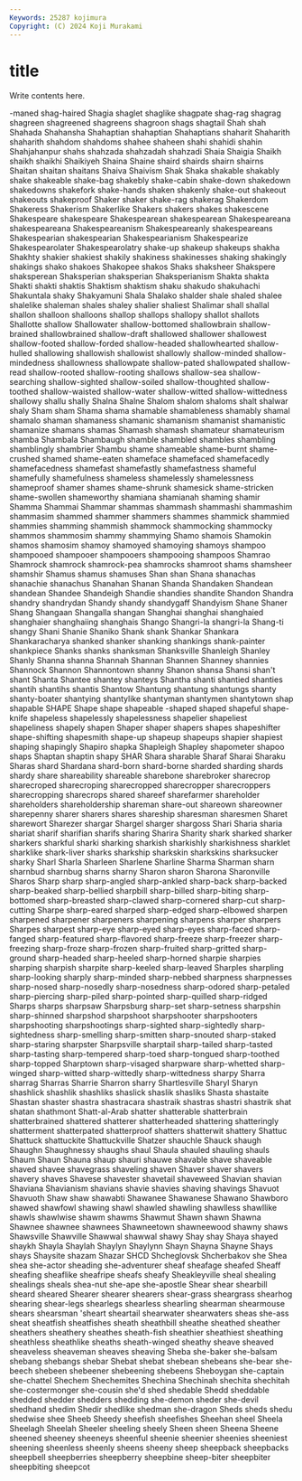 ```yaml
---
Keywords: 25287 kojimura
Copyright: (C) 2024 Koji Murakami
---
```


# title

Write contents here.



-maned shag-haired Shagia shaglet shaglike shagpate shag-rag
shagrag shagreen shagreened shagreens shagroon shags shagtail Shah shah Shahada
Shahansha Shahaptian shahaptian Shahaptians shaharit Shaharith shaharith shahdom shahdoms shahee
shaheen shahi shahidi shahin Shahjahanpur shahs shahzada shahzadah shahzadi Shaia
Shaigia Shaikh shaikh shaikhi Shaikiyeh Shaina Shaine shaird shairds shairn
shairns Shaitan shaitan shaitans Shaiva Shaivism Shak Shaka shakable shakably
shake shakeable shake-bag shakebly shake-cabin shake-down shakedown shakedowns shakefork shake-hands
shaken shakenly shake-out shakeout shakeouts shakeproof Shaker shaker shake-rag shakerag
Shakerdom Shakeress Shakerism Shakerlike Shakers shakers shakes shakescene Shakespeare shakespeare
Shakespearean shakespearean Shakespeareana shakespeareana Shakespeareanism Shakespeareanly shakespeareans Shakespearian shakespearian Shakespearianism
Shakespearize Shakespearolater Shakespearolatry shake-up shakeup shakeups shakha Shakhty shakier shakiest
shakily shakiness shakinesses shaking shakingly shakings shako shakoes Shakopee shakos
Shaks shaksheer Shakspere shaksperean Shaksperian shaksperian Shaksperianism Shakta shakta Shakti
shakti shaktis Shaktism shaktism shaku shakudo shakuhachi Shakuntala shaky Shakyamuni
Shala Shalako shalder shale shaled shalee shalelike shaleman shales shaley
shalier shaliest Shalimar shall shallal shallon shalloon shalloons shallop shallops
shallopy shallot shallots Shallotte shallow Shallowater shallow-bottomed shallowbrain shallow-brained shallowbrained
shallow-draft shallowed shallower shallowest shallow-footed shallow-forded shallow-headed shallowhearted shallow-hulled shallowing
shallowish shallowist shallowly shallow-minded shallow-mindedness shallowness shallowpate shallow-pated shallowpated shallow-read
shallow-rooted shallow-rooting shallows shallow-sea shallow-searching shallow-sighted shallow-soiled shallow-thoughted shallow-toothed shallow-waisted
shallow-water shallow-witted shallow-wittedness shallowy shallu shally Shalna Shalne Shalom shalom
shaloms shalt shalwar shaly Sham sham Shama shama shamable shamableness
shamably shamal shamalo shaman shamaness shamanic shamanism shamanist shamanistic shamanize
shamans shamas Shamash shamash shamateur shamateurism shamba Shambala Shambaugh shamble
shambled shambles shambling shamblingly shambrier Shambu shame shameable shame-burnt shame-crushed
shamed shame-eaten shameface shamefaced shamefacedly shamefacedness shamefast shamefastly shamefastness shameful
shamefully shamefulness shameless shamelessly shamelessness shameproof shamer shames shame-shrunk shamesick
shame-stricken shame-swollen shameworthy shamiana shamianah shaming shamir Shamma Shammai Shammar
shammas shammash shammashi shammashim shammasim shammed shammer shammers shammes shammick
shammied shammies shamming shammish shammock shammocking shammocky shammos shammosim shammy
shammying Shamo shamois Shamokin shamos shamosim shamoy shamoyed shamoying shamoys
shampoo shampooed shampooer shampooers shampooing shampoos Shamrao Shamrock shamrock shamrock-pea
shamrocks shamroot shams shamsheer shamshir Shamus shamus shamuses Shan shan
Shana shanachas shanachie shanachus Shanahan Shanan Shanda Shandaken Shandean shandean
Shandee Shandeigh Shandie shandies shandite Shandon Shandra shandry shandrydan Shandy
shandy shandygaff Shandyism Shane Shaner Shang Shangaan Shangalla shangan Shanghai
shanghai shanghaied shanghaier shanghaiing shanghais Shango Shangri-la shangri-la Shang-ti shangy
Shani Shanie Shaniko Shank shank Shankar Shankara Shankaracharya shanked shanker
shanking shankings shank-painter shankpiece Shanks shanks shanksman Shanksville Shanleigh Shanley
Shanly Shanna shanna Shannah Shannan Shannen Shanney shannies Shannock Shannon
Shannontown shanny Shanon shansa Shansi shan't shant Shanta Shantee shantey
shanteys Shantha shanti shantied shanties shantih shantihs shantis Shantow Shantung
shantung shantungs shanty shanty-boater shantying shantylike shantyman shantymen shantytown shap
shapable SHAPE Shape shape shapeable -shaped shaped shapeful shape-knife shapeless
shapelessly shapelessness shapelier shapeliest shapeliness shapely shapen Shaper shaper shapers
shapes shapeshifter shape-shifting shapesmith shape-up shapeup shapeups shapier shapiest shaping
shapingly Shapiro shapka Shapleigh Shapley shapometer shapoo shaps Shaptan shaptin
shapy SHAR Shara sharable Sharaf Sharai Sharaku Sharas shard Shardana
shard-born shard-borne sharded sharding shards shardy share shareability shareable sharebone
sharebroker sharecrop sharecroped sharecroping sharecropped sharecropper sharecroppers sharecropping sharecrops shared
shareef sharefarmer shareholder shareholders shareholdership shareman share-out shareown shareowner sharepenny
sharer sharers shares shareship sharesman sharesmen Sharet sharewort Sharezer shargar
Shargel sharger shargoss Shari Sharia sharia shariat sharif sharifian sharifs
sharing Sharira Sharity shark sharked sharker sharkers sharkful sharki sharking
sharkish sharkishly sharkishness sharklet sharklike shark-liver sharks sharkship sharkskin sharkskins
sharksucker sharky Sharl Sharla Sharleen Sharlene Sharline Sharma Sharman sharn
sharnbud sharnbug sharns sharny Sharon sharon Sharona Sharonville Sharos Sharp
sharp sharp-angled sharp-ankled sharp-back sharp-backed sharp-beaked sharp-bellied sharpbill sharp-billed sharp-biting
sharp-bottomed sharp-breasted sharp-clawed sharp-cornered sharp-cut sharp-cutting Sharpe sharp-eared sharped sharp-edged
sharp-elbowed sharpen sharpened sharpener sharpeners sharpening sharpens sharper sharpers Sharpes
sharpest sharp-eye sharp-eyed sharp-eyes sharp-faced sharp-fanged sharp-featured sharp-flavored sharp-freeze sharp-freezer
sharp-freezing sharp-froze sharp-frozen sharp-fruited sharp-gritted sharp-ground sharp-headed sharp-heeled sharp-horned sharpie
sharpies sharping sharpish sharpite sharp-keeled sharp-leaved Sharples sharpling sharp-looking sharply
sharp-minded sharp-nebbed sharpness sharpnesses sharp-nosed sharp-nosedly sharp-nosedness sharp-odored sharp-petaled sharp-piercing
sharp-piled sharp-pointed sharp-quilled sharp-ridged Sharps sharps sharpsaw Sharpsburg sharp-set sharp-setness
sharpshin sharp-shinned sharpshod sharpshoot sharpshooter sharpshooters sharpshooting sharpshootings sharp-sighted sharp-sightedly
sharp-sightedness sharp-smelling sharp-smitten sharp-snouted sharp-staked sharp-staring sharpster Sharpsville sharptail sharp-tailed
sharp-tasted sharp-tasting sharp-tempered sharp-toed sharp-tongued sharp-toothed sharp-topped Sharptown sharp-visaged sharpware
sharp-whetted sharp-winged sharp-witted sharp-wittedly sharp-wittedness sharpy Sharra sharrag Sharras Sharrie
Sharron sharry Shartlesville Sharyl Sharyn shashlick shashlik shashliks shaslick shaslik
shasliks Shasta shastaite Shastan shaster shastra shastracara shastraik shastras shastri
shastrik shat shatan shathmont Shatt-al-Arab shatter shatterable shatterbrain shatterbrained shattered
shatterer shatterheaded shattering shatteringly shatterment shatterpated shatterproof shatters shatterwit shattery
Shattuc Shattuck shattuckite Shattuckville Shatzer shauchle Shauck shaugh Shaughn Shaughnessy
shaughs shaul Shaula shauled shauling shauls Shaum Shaun Shauna shaup
shauri shauwe shavable shave shaveable shaved shavee shavegrass shaveling shaven
Shaver shaver shavers shavery shaves Shavese shavester shavetail shaveweed Shavian
shavian Shaviana Shavianism shavians shavie shavies shaving shavings Shavuot Shavuoth
Shaw shaw shawabti Shawanee Shawanese Shawano Shawboro shawed shawfowl shawing
shawl shawled shawling shawlless shawllike shawls shawlwise shawm shawms Shawmut
Shawn shawn Shawna Shawnee shawnee shawnees Shawneetown shawneewood shawny shaws
Shawsville Shawville Shawwal shawwal shawy Shay shay Shaya shayed shaykh
Shayla Shaylah Shaylyn Shaylynn Shayn Shayna Shayne Shays shays Shaysite
shazam Shazar SHCD Shcheglovsk Shcherbakov she Shea shea she-actor sheading
she-adventurer sheaf sheafage sheafed Sheaff sheafing sheaflike sheafripe sheafs sheafy
Sheakleyville sheal shealing shealings sheals shea-nut she-ape she-apostle Shear shear
shearbill sheard sheared Shearer shearer shearers shear-grass sheargrass shearhog shearing
shear-legs shearlegs shearless shearling shearman shearmouse shears shearsman 'sheart sheartail
shearwater shearwaters sheas she-ass sheat sheatfish sheatfishes sheath sheathbill sheathe
sheathed sheather sheathers sheathery sheathes sheath-fish sheathier sheathiest sheathing sheathless
sheathlike sheaths sheath-winged sheathy sheave sheaved sheaveless sheaveman sheaves sheaving
Sheba she-baker she-balsam shebang shebangs shebar Shebat shebat shebean shebeans
she-bear she-beech shebeen shebeener shebeening shebeens Sheboygan she-captain she-chattel Shechem
Shechemites Shechina Shechinah shechita shechitah she-costermonger she-cousin she'd shed shedable
Shedd sheddable shedded shedder shedders shedding she-demon sheder she-devil shedhand
shedim Shedir shedlike shedman she-dragon Sheds sheds shedu shedwise shee
Sheeb Sheedy sheefish sheefishes Sheehan sheel Sheela Sheelagh Sheelah Sheeler
sheeling sheely Sheen sheen Sheena Sheene sheened sheeney sheeneys sheenful
sheenie sheenier sheenies sheeniest sheening sheenless sheenly sheens sheeny sheep
sheepback sheepbacks sheepbell sheepberries sheepberry sheepbine sheep-biter sheepbiter sheepbiting sheepcot
